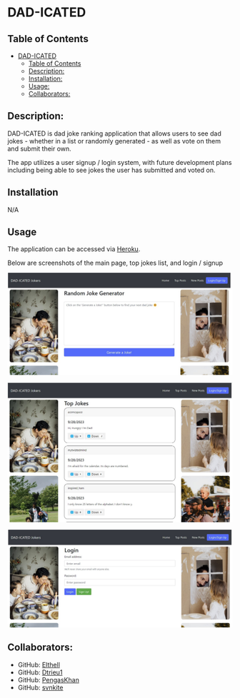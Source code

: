 # DAD-ICATED

## Table of Contents
- [DAD-ICATED](#dad-icated)
  - [Table of Contents](#table-of-contents)
  - [Description:](#description)
  - [Installation:](#installation)
  - [Usage:](#usage)
  - [Collaborators:](#collaborators)

## Description:
DAD-ICATED is dad joke ranking application that allows users to see dad jokes - whether in a list or randomly generated - as well as vote on them and submit their own.

The app utilizes a user signup / login system, with future development plans including being able to see jokes the user has submitted and voted on.

## Installation

N/A

## Usage

The application can be accessed via [Heroku](https://dad-icated-6a2b4854840e.herokuapp.com/).

Below are screenshots of the main page, top jokes list, and login / signup

![A screenshot of the mainpage, showing off the navbar along the top and the random joke generator in the center](./public/pictures/main.jpg)

![A screenshot of the top joke page, with the joke listed down the center](./public/pictures/jokes.jpg)

![A screenshot of the login / signup page, where the user has the option to login with their account or go sign up for one](./public/pictures/login.jpg)

## Collaborators:
  - GitHub: [Elthell](https://github.com/elthell)
  - GitHub: [Dtrieu1](https://github.com/Dtrieu1)
  - GitHub: [PengasKhan](https://github.com/PengasKhan)
  - GitHub: [svnkite](https://github.com/svnkite)